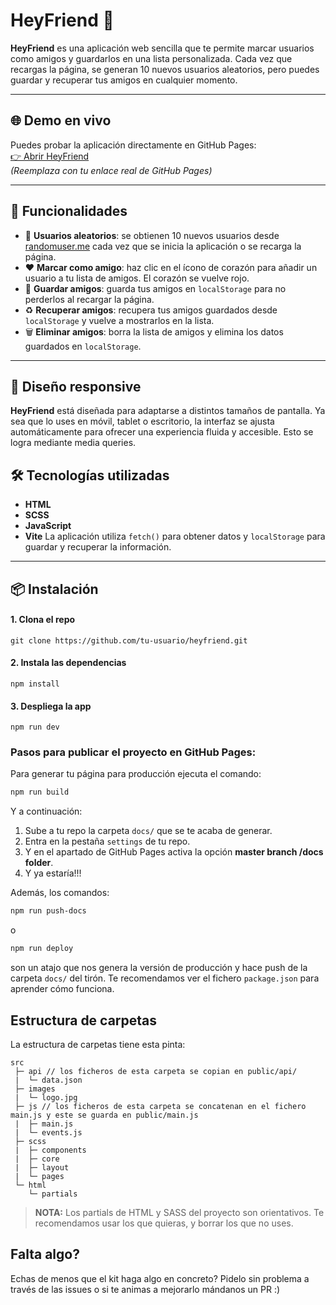 # HeyFriend 💛  


**HeyFriend** es una aplicación web sencilla que te permite marcar usuarios como amigos y guardarlos en una lista personalizada. Cada vez que recargas la página, se generan 10 nuevos usuarios aleatorios, pero puedes guardar y recuperar tus amigos en cualquier momento.

---

## 🌐 Demo en vivo

Puedes probar la aplicación directamente en GitHub Pages:  
[👉 Abrir HeyFriend](https://tu-usuario.github.io/heyfriend)  
*(Reemplaza con tu enlace real de GitHub Pages)*

---

## 🚀 Funcionalidades

- 🔄 **Usuarios aleatorios**: se obtienen 10 nuevos usuarios desde [randomuser.me](https://randomuser.me/api/?results=10) cada vez que se inicia la aplicación o se recarga la página.
- ❤️ **Marcar como amigo**: haz clic en el ícono de corazón para añadir un usuario a tu lista de amigos. El corazón se vuelve rojo.
- 💾 **Guardar amigos**: guarda tus amigos en `localStorage` para no perderlos al recargar la página.
- ♻️ **Recuperar amigos**: recupera tus amigos guardados desde `localStorage` y vuelve a mostrarlos en la lista.
- 🗑️ **Eliminar amigos**: borra la lista de amigos y elimina los datos guardados en `localStorage`.

---

## 📱 Diseño responsive
**HeyFriend** está diseñada para adaptarse a distintos tamaños de pantalla. Ya sea que lo uses en móvil, tablet o escritorio, la interfaz se ajusta automáticamente para ofrecer una experiencia fluida y accesible. Esto se logra mediante media queries.

## 🛠️ Tecnologías utilizadas

- **HTML**
- **SCSS**
- **JavaScript**  
- **Vite**
La aplicación utiliza `fetch()` para obtener datos y `localStorage` para guardar y recuperar la información.

---

## 📦 Instalación

#### 1. Clona el repo

`git clone https://github.com/tu-usuario/heyfriend.git`

#### 2. Instala las dependencias

`npm install`

#### 3. Despliega la app 

`npm run dev`













### Pasos para publicar el proyecto en GitHub Pages:

Para generar tu página para producción ejecuta el comando:

```bash
npm run build
```

Y a continuación:

1. Sube a tu repo la carpeta `docs/` que se te acaba de generar.
1. Entra en la pestaña `settings` de tu repo.
1. Y en el apartado de GitHub Pages activa la opción **master branch /docs folder**.
1. Y ya estaría!!!

Además, los comandos:

```bash
npm run push-docs
```
o

```bash
npm run deploy
```

son un atajo que nos genera la versión de producción y hace push de la carpeta `docs/` del tirón. Te recomendamos ver el fichero `package.json` para aprender cómo funciona.
<!--
## Flujo de archivos con Gulp

Estas tareas de Gulp producen el siguiente flujo de archivos:

![Gulp flow](./gulp-flow.png)

## `gulpfile.js` y `config.json`

Nuestro **gulpfile.js** usa el fichero `config.json` de configuración con las rutas de los archivos a generar / observar.

De esta manera separarmos las acciones que están en `gulpfile.js` de la configuración de las acciones que están en `config.json`.
-->
## Estructura de carpetas

La estructura de carpetas tiene esta pinta:

```
src
 ├─ api // los ficheros de esta carpeta se copian en public/api/
 |  └─ data.json
 ├─ images
 |  └─ logo.jpg
 ├─ js // los ficheros de esta carpeta se concatenan en el fichero main.js y este se guarda en public/main.js
 |  ├─ main.js
 |  └─ events.js
 ├─ scss
 |  ├─ components
 |  ├─ core
 |  ├─ layout
 |  └─ pages
 └─ html
    └─ partials
```

> **NOTA:** Los partials de HTML y SASS del proyecto son orientativos. Te recomendamos usar los que quieras, y borrar los que no uses.
<!--
## Vídeotutoriales del Starter kit

- [Qué es, trabajar con la versión de desarrollo y rutas relativas](https://www.youtube.com/watch?v=XwvhXvBijos)
- [Migración de un proyecto, trabajar con la versión de producción y GitHub Pages](https://www.youtube.com/watch?v=qqGClcgt9Uc)
- [Motor de plantillas](https://www.youtube.com/watch?v=4GwXOJ045Zg)
-->
## Falta algo?

Echas de menos que el kit haga algo en concreto? Pidelo sin problema a través de las issues o si te animas a mejorarlo mándanos un PR :)
